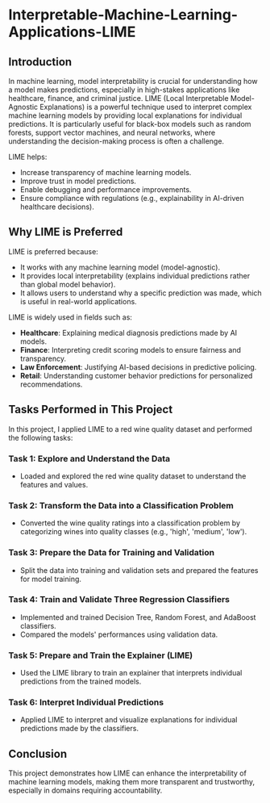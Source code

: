 # Interpretable-Machine-Learning-Applications-LIME

## Introduction

In machine learning, model interpretability is crucial for understanding how a model makes predictions, especially in high-stakes applications like healthcare, finance, and criminal justice. LIME (Local Interpretable Model-Agnostic Explanations) is a powerful technique used to interpret complex machine learning models by providing local explanations for individual predictions. It is particularly useful for black-box models such as random forests, support vector machines, and neural networks, where understanding the decision-making process is often a challenge.

LIME helps:
- Increase transparency of machine learning models.
- Improve trust in model predictions.
- Enable debugging and performance improvements.
- Ensure compliance with regulations (e.g., explainability in AI-driven healthcare decisions).

## Why LIME is Preferred

LIME is preferred because:
- It works with any machine learning model (model-agnostic).
- It provides local interpretability (explains individual predictions rather than global model behavior).
- It allows users to understand why a specific prediction was made, which is useful in real-world applications.

LIME is widely used in fields such as:
- **Healthcare**: Explaining medical diagnosis predictions made by AI models.
- **Finance**: Interpreting credit scoring models to ensure fairness and transparency.
- **Law Enforcement**: Justifying AI-based decisions in predictive policing.
- **Retail**: Understanding customer behavior predictions for personalized recommendations.

## Tasks Performed in This Project

In this project, I applied LIME to a red wine quality dataset and performed the following tasks:

### Task 1: Explore and Understand the Data
- Loaded and explored the red wine quality dataset to understand the features and values.

### Task 2: Transform the Data into a Classification Problem
- Converted the wine quality ratings into a classification problem by categorizing wines into quality classes (e.g., 'high', 'medium', 'low').

### Task 3: Prepare the Data for Training and Validation
- Split the data into training and validation sets and prepared the features for model training.

### Task 4: Train and Validate Three Regression Classifiers
- Implemented and trained Decision Tree, Random Forest, and AdaBoost classifiers.
- Compared the models' performances using validation data.

### Task 5: Prepare and Train the Explainer (LIME)
- Used the LIME library to train an explainer that interprets individual predictions from the trained models.

### Task 6: Interpret Individual Predictions
- Applied LIME to interpret and visualize explanations for individual predictions made by the classifiers.

## Conclusion

This project demonstrates how LIME can enhance the interpretability of machine learning models, making them more transparent and trustworthy, especially in domains requiring accountability.
